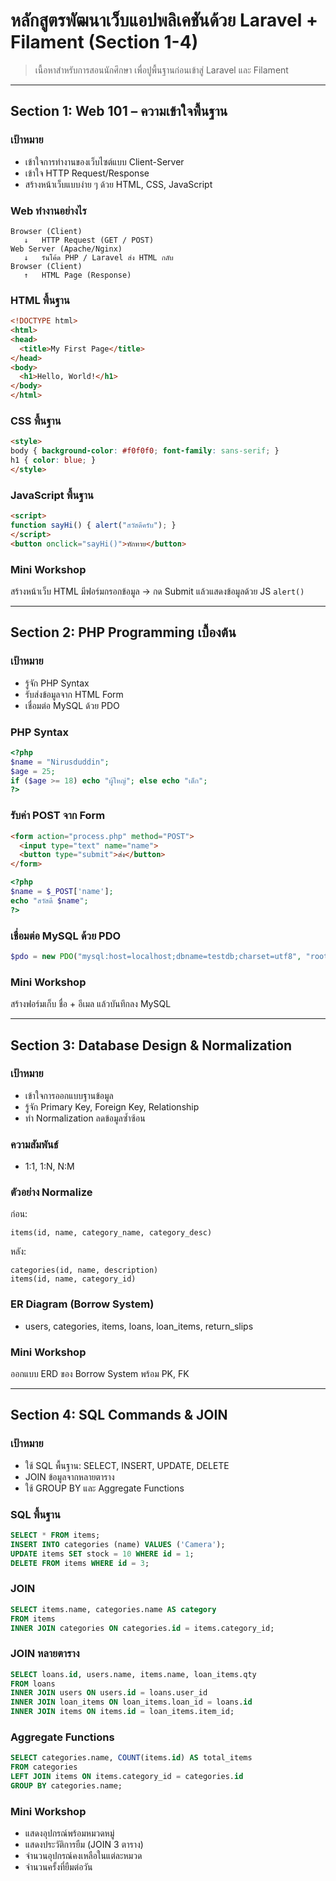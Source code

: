 # หลักสูตรพัฒนาเว็บแอปพลิเคชันด้วย Laravel + Filament (Section 1-4)

> เนื้อหาสำหรับการสอนนักศึกษา เพื่อปูพื้นฐานก่อนเข้าสู่ Laravel และ Filament

---

## Section 1: Web 101 – ความเข้าใจพื้นฐาน

### เป้าหมาย
- เข้าใจการทำงานของเว็บไซต์แบบ Client-Server
- เข้าใจ HTTP Request/Response
- สร้างหน้าเว็บแบบง่าย ๆ ด้วย HTML, CSS, JavaScript

### Web ทำงานอย่างไร
```
Browser (Client)
   ↓   HTTP Request (GET / POST)
Web Server (Apache/Nginx)
   ↓   รันโค้ด PHP / Laravel ส่ง HTML กลับ
Browser (Client)
   ↑   HTML Page (Response)
```

### HTML พื้นฐาน
```html
<!DOCTYPE html>
<html>
<head>
  <title>My First Page</title>
</head>
<body>
  <h1>Hello, World!</h1>
</body>
</html>
```

### CSS พื้นฐาน
```html
<style>
body { background-color: #f0f0f0; font-family: sans-serif; }
h1 { color: blue; }
</style>
```

### JavaScript พื้นฐาน
```html
<script>
function sayHi() { alert("สวัสดีครับ"); }
</script>
<button onclick="sayHi()">ทักทาย</button>
```

### Mini Workshop
สร้างหน้าเว็บ HTML มีฟอร์มกรอกข้อมูล → กด Submit แล้วแสดงข้อมูลด้วย JS `alert()`

---

## Section 2: PHP Programming เบื้องต้น

### เป้าหมาย
- รู้จัก PHP Syntax
- รับส่งข้อมูลจาก HTML Form
- เชื่อมต่อ MySQL ด้วย PDO

### PHP Syntax
```php
<?php
$name = "Nirusduddin";
$age = 25;
if ($age >= 18) echo "ผู้ใหญ่"; else echo "เด็ก";
?>
```

### รับค่า POST จาก Form
```html
<form action="process.php" method="POST">
  <input type="text" name="name">
  <button type="submit">ส่ง</button>
</form>
```
```php
<?php
$name = $_POST['name'];
echo "สวัสดี $name";
?>
```

### เชื่อมต่อ MySQL ด้วย PDO
```php
$pdo = new PDO("mysql:host=localhost;dbname=testdb;charset=utf8", "root", "");
```

### Mini Workshop
สร้างฟอร์มเก็บ ชื่อ + อีเมล แล้วบันทึกลง MySQL

---

## Section 3: Database Design & Normalization

### เป้าหมาย
- เข้าใจการออกแบบฐานข้อมูล
- รู้จัก Primary Key, Foreign Key, Relationship
- ทำ Normalization ลดข้อมูลซ้ำซ้อน

### ความสัมพันธ์
- 1:1, 1:N, N:M

### ตัวอย่าง Normalize
ก่อน:
```
items(id, name, category_name, category_desc)
```
หลัง:
```
categories(id, name, description)
items(id, name, category_id)
```

### ER Diagram (Borrow System)
- users, categories, items, loans, loan_items, return_slips

### Mini Workshop
ออกแบบ ERD ของ Borrow System พร้อม PK, FK

---

## Section 4: SQL Commands & JOIN

### เป้าหมาย
- ใช้ SQL พื้นฐาน: SELECT, INSERT, UPDATE, DELETE
- JOIN ข้อมูลจากหลายตาราง
- ใช้ GROUP BY และ Aggregate Functions

### SQL พื้นฐาน
```sql
SELECT * FROM items;
INSERT INTO categories (name) VALUES ('Camera');
UPDATE items SET stock = 10 WHERE id = 1;
DELETE FROM items WHERE id = 3;
```

### JOIN
```sql
SELECT items.name, categories.name AS category
FROM items
INNER JOIN categories ON categories.id = items.category_id;
```

### JOIN หลายตาราง
```sql
SELECT loans.id, users.name, items.name, loan_items.qty
FROM loans
INNER JOIN users ON users.id = loans.user_id
INNER JOIN loan_items ON loan_items.loan_id = loans.id
INNER JOIN items ON items.id = loan_items.item_id;
```

### Aggregate Functions
```sql
SELECT categories.name, COUNT(items.id) AS total_items
FROM categories
LEFT JOIN items ON items.category_id = categories.id
GROUP BY categories.name;
```

### Mini Workshop
- แสดงอุปกรณ์พร้อมหมวดหมู่
- แสดงประวัติการยืม (JOIN 3 ตาราง)
- จำนวนอุปกรณ์คงเหลือในแต่ละหมวด
- จำนวนครั้งที่ยืมต่อวัน
